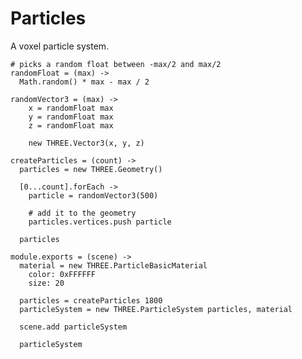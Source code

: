 Particles
=========

A voxel particle system.

    # picks a random float between -max/2 and max/2
    randomFloat = (max) ->
      Math.random() * max - max / 2
    
    randomVector3 = (max) ->
        x = randomFloat max
        y = randomFloat max
        z = randomFloat max
        
        new THREE.Vector3(x, y, z)

    createParticles = (count) ->
      particles = new THREE.Geometry()
    
      [0...count].forEach ->
        particle = randomVector3(500)
      
        # add it to the geometry
        particles.vertices.push particle

      particles

    module.exports = (scene) ->      
      material = new THREE.ParticleBasicMaterial
        color: 0xFFFFFF
        size: 20
            
      particles = createParticles 1800    
      particleSystem = new THREE.ParticleSystem particles, material
      
      scene.add particleSystem
      
      particleSystem
      
